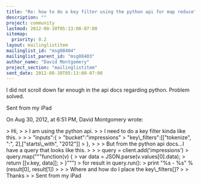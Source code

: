 ```yaml
---
title: "Re: how to do a key filter using the python api for map reduce"
description: ""
project: community
lastmod: 2012-08-30T05:13:08-07:00
sitemap:
  priority: 0.2
layout: mailinglistitem
mailinglist_id: "msg08404"
mailinglist_parent_id: "msg08403"
author_name: "David Montgomery"
project_section: "mailinglistitem"
sent_date: 2012-08-30T05:13:08-07:00
---
```



I did not scroll down far enough in the api docs regarding python. Problem 
solved.

Sent from my iPad

On Aug 30, 2012, at 6:51 PM, David Montgomery  wrote:

&gt; Hi,
&gt; 
&gt; I am using the python api.
&gt; 
&gt; I need to do a key filter kinda like this.
&gt; 
&gt; 
&gt; "inputs":{
&gt; "bucket":"impressions"
&gt; "key\\_filters":[["tokenize", ":", 2],["starts\\_with", "2012"]]
&gt; },
&gt; 
&gt; 
&gt; But from the python api docs...I have a query that looks like this.
&gt; 
&gt; 
&gt; query = client.add('impressions')
&gt; query.map("""function(v) { 
&gt; var data = JSON.parse(v.values[0].data); 
&gt; return [[v.key, data]]; 
&gt; }""")
&gt; for result in query.run():
&gt; print "%s - %s" % (result[0], result[1])
&gt; 
&gt; 
&gt; Where and how do I place the key\\_filters[]? 
&gt; 
&gt; Thanks
&gt; 
&gt; Sent from my iPad

